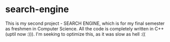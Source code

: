 # search-engine
 
This is my second project - SEARCH ENGINE, which is for my final semester as freshmen in Computer Science. All the code is completely written in C++ (uptil now :))). I'm seeking to optimize this, as it was slow as hell :(( 
